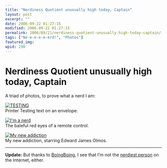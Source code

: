 ```yaml
---
title: "Nerdiness Quotient unusually high today, Captain"
layout: post
excerpt: ""
date: 2006-09-22 01:27:15
modified: 2006-09-22 01:27:15
permalink: 2006/09/21/nerdiness-quotient-unusually-high-today-captain/index.html
tags: ["Ne-e-e-e-e-erd!", "Photos"]
featured_img: 
wpid: 290
---
```


# Nerdiness Quotient unusually high today, Captain

A triad of photos, to prove what a nerd I am:

[![TESTING](http://static.flickr.com/87/249392782_a582b4d0b1_m.jpg)](http://www.flickr.com/photos/pj/249392782)  
Printer Testing text on an envelope.

[![I'm a nerd](http://static.flickr.com/83/249392770_83a5dc87dd_m.jpg)](http://www.flickr.com/photos/pj/249392770)  
The baleful red eyes of a remote control.

[![My new addiction](http://static.flickr.com/81/249392747_7762ac7140_m.jpg)](http://www.flickr.com/photos/pj/249392747)  
My new addiction, starring Edward James Olmos.

- - - - - -

**Update:** But thanks to [BoingBoing](http://boingboing.net/), I see that I’m not the [nerdiest person](http://candleboy.com/candleblog/article.php?story=20060918181743581) on the Internet, either.